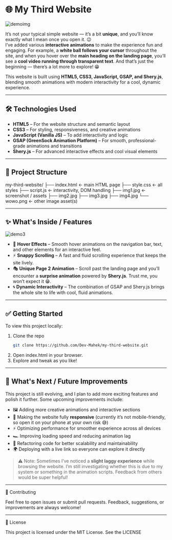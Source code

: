 # 🌐 My Third Website

![demoimg](https://github.com/user-attachments/assets/608c9b6e-8176-48ef-99b9-beef73c00d28)

It’s not your typical simple website — it’s a bit **unique**, and you’ll know exactly what I mean once you open it. 😉  
I’ve added various **interactive animations** to make the experience fun and engaging. For example, a **white ball follows your cursor** throughout the site, and when you hover over the **main heading on the landing page**, you’ll see a **cool video running through transparent text**. And that’s just the beginning — there’s a lot more to explore! 😁  

This website is built using **HTML5, CSS3, JavaScript, GSAP, and Shery.js**, blending smooth animations with modern interactivity for a cool, dynamic experience.

---

## 🛠️ Technologies Used

- **HTML5** – For the website structure and semantic layout  
- **CSS3** – For styling, responsiveness, and creative animations  
- **JavaScript (Vanilla JS)** – To add interactivity and logic  
- **GSAP (GreenSock Animation Platform)** – For smooth, professional-grade animations and transitions  
- **Shery.js** – For advanced interactive effects and cool visual elements

---

## 📂 Project Structure

my-third-website/
├── index.html ← main HTML page
├── style.css ← all styles
├── script.js ← interactivity, DOM handling
├── img1.jpg ← screenshot / assets
├── img2.jpg
├── img3.jpg
├── img4.jpg
└── wowo.png ← other image asset(s)


---

## ✨ What's Inside / Features
![demo3](https://github.com/user-attachments/assets/4870d799-b955-4437-95db-b42d504ee27a)
- 🎨 **Hover Effects** – Smooth hover animations on the navigation bar, text, and other elements for an interactive feel.  
- ⚡ **Snappy Scrolling** – A fast and fluid scrolling experience that keeps the site lively.  
- 🎭 **Unique Page 2 Animation** – Scroll past the landing page and you’ll encounter a **surprise animation** powered by **Shery.js**. Trust me, you won’t expect it 😁.  
- 🌀 **Dynamic Interactivity** – The combination of GSAP and Shery.js brings the whole site to life with cool, fluid animations.

---

## ✅ Getting Started

To view this project locally:

1. Clone the repo  
   ```bash
   git clone https://github.com/Dev-Mahek/my-third-website.git
2. Open index.html in your browser.
3. Explore and tweak as you like!

---

## 🚀 What's Next / Future Improvements

This project is still evolving, and I plan to add more exciting features and polish it further. Some upcoming improvements include:

- 🖼️ Adding more creative animations and interactive sections  
- 📱 Making the website fully **responsive** (currently it’s not mobile-friendly, so open it on your phone at your own risk 😅)  
- ⚡ Optimizing performance for smoother experience across all devices  
- 🏎️ Improving loading speed and reducing animation lag  
- 🔧 Refactoring code for better scalability and maintainability  
- 🌍 Deploying with a live link so everyone can explore it directly  

> ⚠️ Note: Sometimes I’ve noticed a **slight laggy experience** while browsing the website. I’m still investigating whether this is due to my system or something in the animation scripts. Feedback from others would be super helpful!

---

🤝 Contributing

Feel free to open issues or submit pull requests. Feedback, suggestions, or improvements are always welcome!

---

📄 License

This project is licensed under the MIT License. See the LICENSE
